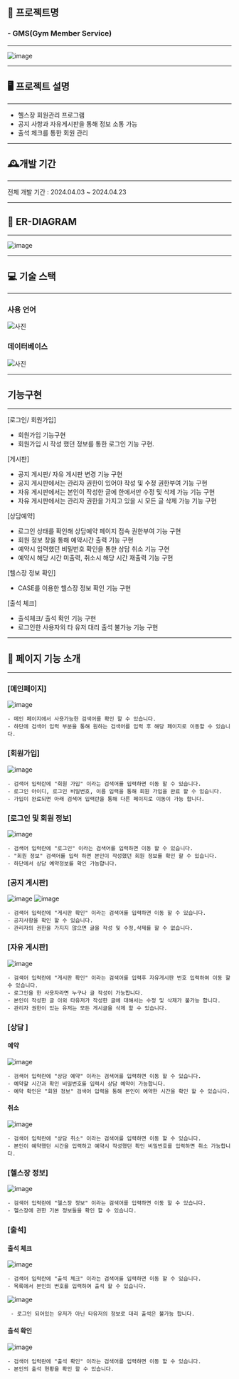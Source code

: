 ## 🚀 프로젝트명 
### - GMS(Gym Member Service)

------------------------------------------------

![image](https://github.com/user-attachments/assets/8e204837-170f-4256-bf2c-bea262d64ff9)

---------------------------------------
## 🖥️ 프로젝트 설명

-----------------

- 헬스장 회원관리 프로그램
- 공지 사항과 자유게시판을 통해 정보 소통 가능
- 출석 체크를 통한 회원 관리

------------------------------

## 🕰️개발 기간

----------------------------------

전체 개발 기간 : 2024.04.03 ~ 2024.04.23

---------------------------


## 🔗 ER-DIAGRAM

---------------------
![image](https://github.com/user-attachments/assets/99f0af21-9366-438d-8aba-bc8c57ac9559)


---------------------------

## 💻 기술 스택

-------------
### 사용 언어
![사진](https://camo.githubusercontent.com/92b8740de6bc60cb5d5115586a179c73a9938bb4f8947649ee5f232a3f339ecc/68747470733a2f2f696d672e736869656c64732e696f2f62616467652f6a6176612d3030373339363f7374796c653d666f722d7468652d6261646765266c6f676f3d6a617661266c6f676f436f6c6f723d7768697465)

### 데이터베이스
![사진](https://camo.githubusercontent.com/1295639952a5aaf483c760e6fa22f57c32e10f5488a41097bee2a92e3ccae252/68747470733a2f2f696d672e736869656c64732e696f2f62616467652f6d7973716c2d3434373941313f7374796c653d666f722d7468652d6261646765266c6f676f3d6d7973716c266c6f676f436f6c6f723d7768697465)

------------------------------------

## 기능구현

----------------------------

[로그인/ 회원가입]
- 회원가입 기능구현
- 회원가입 시 작성 했던 정보를 통한 로그인 기능 구현.

[게시판]
- 공지 게시판/ 자유 게시판 변경 기능 구현
- 공지 게시판에서는 관리자 권한이 있어야 작성 및 수정 권한부여 기능 구현
- 자유 게시판에서는 본인이 작성한 글에 한에서만 수정 및 삭제 가능 기능 구현
- 자유 게시판에서는 관리자 권한을 가지고 있을 시 모든 글 삭제 가능 기능 구현

[상담예약]
- 로그인 상태를 확인해 상담예약 페이지 접속 권한부여 기능 구현
- 회원 정보 창을 통해 예약시간 출력 기능 구현
- 예약시 입력했던 비밀번호 확인을 통한 상담 취소 기능 구현
- 예약시 해당 시간 미출력, 취소시 해당 시간 재출력 기능 구현

[헬스장 정보 확인]
- CASE를 이용한 헬스장 정보 확인 기능 구현

[출석 체크]
- 출석체크/ 출석 확인 기능 구현
- 로그인한 사용자외 타 유저 대리 출석 불가능 기능 구현

---------------------------------------------

## 📌 페이지 기능 소개

----------------------

### [메인페이지]
![image](https://github.com/user-attachments/assets/0d04fb39-1131-4ad1-a34a-ee137f54c729)

    - 메인 페이지에서 사용가능한 검색어를 확인 할 수 있습니다.
    - 하단에 검색어 입력 부분을 통해 원하는 검색어를 입력 후 해당 페이지로 이동할 수 있습니다.


### [회원가입]
![image](https://github.com/user-attachments/assets/03030864-e289-4952-a427-ec020624c07e) 

    - 검색어 입력란에 "회원 가입" 이라는 검색어를 입력하면 이동 할 수 있습니다.
    - 로그인 아이디, 로그인 비밀번호, 이름 입력을 통해 회원 가입을 완료 할 수 있습니다.
    - 가입이 완료되면 아래 검색어 입력란을 통해 다른 페이지로 이동이 가능 합니다.

### [로그인 및 회원 정보]
![image](https://github.com/user-attachments/assets/1409b54c-53b2-4171-8f8e-66deb9e5c17b)

    - 검색어 입력란에 "로그인" 이라는 검색어를 입력하면 이동 할 수 있습니다.
    - "회원 정보" 검색어를 입력 하면 본인이 작성했던 회원 정보를 확인 할 수 있습니다.
    - 하단에서 상담 예약정보를 확인 가능합니다.


### [공지 게시판]
![image](https://github.com/user-attachments/assets/5ff744bd-f916-4186-9cfc-40eb1f048cbe)
![image](https://github.com/user-attachments/assets/8dd2b360-86f1-4c08-9523-eacb315a3397) 

    - 검색어 입력란에 "게시판 확인" 이라는 검색어를 입력하면 이동 할 수 있습니다.
    - 공지사항을 확인 할 수 있습니다.
    - 관리자의 권한을 가지지 않으면 글을 작성 및 수정,삭제를 할 수 없습니다.

### [자유 게시판] 
![image](https://github.com/user-attachments/assets/3c241c23-a07e-483b-abd8-6bde90083abf) 

    - 검색어 입력란에 "게시판 확인" 이라는 검색어를 입력후 자유게시판 번호 입력하여 이동 할 수 있습니다.
    - 로그인을 한 사용자라면 누구나 글 작성이 가능합니다.
    - 본인이 작성한 글 이외 타유저가 작성한 글에 대해서는 수정 및 삭제가 불가능 합니다.
    - 관리자 권한이 있는 유저는 모든 게시글을 삭제 할 수 있습니다.

### [상담 ]
 #### 예약
![image](https://github.com/user-attachments/assets/42bfaf91-754d-4187-af57-0ec61c502f59) 

    - 검색어 입력란에 "상담 예약" 이라는 검색어를 입력하면 이동 할 수 있습니다.
    - 예약할 시간과 확인 비밀번호를 입력시 상담 예약이 가능합니다.
    - 예약 확인은 "회원 정보" 검색어 입력을 통해 본인이 예약한 시간을 확인 할 수 있습니다.

 #### 취소
![image](https://github.com/user-attachments/assets/1f7da335-0b50-4a0d-9dec-167da440815e) 

    - 검색어 입력란에 "상담 취소" 이라는 검색어를 입력하면 이동 할 수 있습니다.
    - 본인이 예약했던 시간을 입력하고 예약시 작성했던 확인 비밀번호를 입력하면 취소 가능합니다.
 
### [헬스장 정보]

![image](https://github.com/user-attachments/assets/38ed8384-d09f-4fdf-9757-465c22a5db27) 

    - 검색어 입력란에 "헬스장 정보" 이라는 검색어를 입력하면 이동 할 수 있습니다.
    - 헬스장에 관한 기본 정보들을 확인 할 수 있습니다.

### [출석]
 #### 출석 체크
![image](https://github.com/user-attachments/assets/2d7faec4-5a42-4393-a3f8-f1f48d94a46a)
 
    - 검색어 입력란에 "출석 체크" 이라는 검색어를 입력하면 이동 할 수 있습니다.
    - 목록에서 본인의 번호를 입력하여 출석 할 수 있습니다.
![image](https://github.com/user-attachments/assets/45591297-5c70-428d-9a90-ea17428ae9f4)
   
     - 로그인 되어있는 유저가 아닌 타유저의 정보로 대리 출석은 불가능 합니다.
 #### 출석 확인
![image](https://github.com/user-attachments/assets/101e805f-ed65-44e1-88ce-4d67186e9e09)

    - 검색어 입력란에 "출석 확인" 이라는 검색어를 입력하면 이동 할 수 있습니다.
    - 본인의 출석 현황을 확인 할 수 있습니다.


